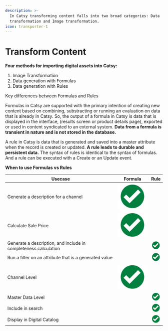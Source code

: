 ```yaml
---
description: >-
  In Catsy transforming content falls into two broad categories: Data
  transformation and Image transformation.
icon: transporter-1
---
```


# Transform Content

**Four methods for importing digital assets into Catsy:**

1. Image Transformation
2. Data generation with Formulas
3. Data generation with Rules

Key differences between Formulas and Rules

Formulas in Catsy are supported with the primary intention of creating new content based on combining, substracting or running an evaluation on data that is already in Catsy. So, the output of a  formula in Catsy is data that is displayed in the interface, (results screen or product details page), exported or used in content syndicated to an external system. **Data from a formula is transient in nature and is not stored in the database.**

A rule in Catsy is data that is generated and saved into a master attribute when the record is created or updated. **A rule leads to durable and persistent data.** The syntax of rules is identical to the syntax of formulas. And a rule can be executed with a Create or an Update event.

**When to use Formulas vs Rules**

<table><thead><tr><th width="530">Usecase</th><th width="119">Formula</th><th>Rule</th></tr></thead><tbody><tr><td>Generate a description for a channel</td><td><img src="../.gitbook/assets/image (1).png" alt="" data-size="line"></td><td></td></tr><tr><td>Calculate Sale Price</td><td><img src="../.gitbook/assets/image (1).png" alt="" data-size="line"></td><td></td></tr><tr><td>Generate a description, and include in completeness calculation</td><td></td><td><img src="../.gitbook/assets/image (1).png" alt="" data-size="line"></td></tr><tr><td>Run a filter on an attribute that is a generated value</td><td></td><td><img src="../.gitbook/assets/image (1).png" alt="" data-size="line"></td></tr><tr><td>Channel Level </td><td><img src="../.gitbook/assets/image (1).png" alt="" data-size="line"></td><td></td></tr><tr><td>Master Data Level</td><td></td><td><img src="../.gitbook/assets/image (1).png" alt="" data-size="line"></td></tr><tr><td>Include in search</td><td></td><td><img src="../.gitbook/assets/image (1).png" alt="" data-size="line"></td></tr><tr><td>Display in Digital Catalog</td><td></td><td><img src="../.gitbook/assets/image (1).png" alt="" data-size="line"></td></tr></tbody></table>
